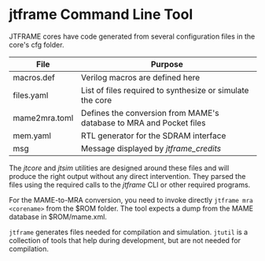 # jtframe Command Line Tool

JTFRAME cores have code generated from several configuration files in the core's cfg folder.

File          | Purpose
--------------|----------------------------------
macros.def    | Verilog macros are defined here
files.yaml    | List of files required to synthesize or simulate the core
mame2mra.toml | Defines the conversion from MAME's database to MRA and Pocket files
mem.yaml      | RTL generator for the SDRAM interface
msg           | Message displayed by _jtframe_credits_

The *jtcore* and *jtsim* utilities are designed around these files and will produce the right output without any direct intervention. They parsed the files using the required calls to the _jtframe_ CLI or other required programs.

For the MAME-to-MRA conversion, you need to invoke directly `jtframe mra <corename>` from the $ROM folder. The tool expects a dump from the MAME database in $ROM/mame.xml.

`jtframe` generates files needed for compilation and simulation. `jtutil` is a collection of tools that help during development, but are not needed for compilation.
